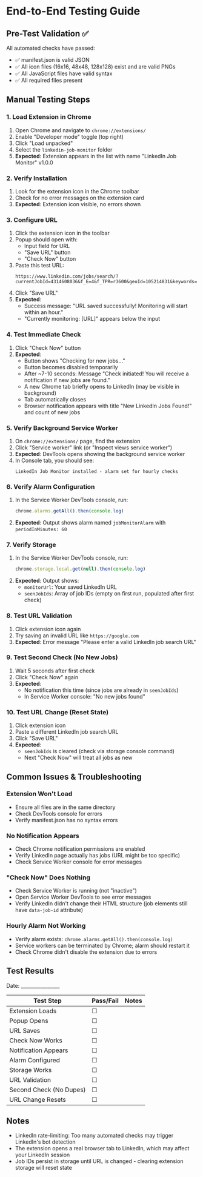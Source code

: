 # End-to-End Testing Guide

## Pre-Test Validation ✅

All automated checks have passed:
- ✅ manifest.json is valid JSON
- ✅ All icon files (16x16, 48x48, 128x128) exist and are valid PNGs
- ✅ All JavaScript files have valid syntax
- ✅ All required files present

## Manual Testing Steps

### 1. Load Extension in Chrome

1. Open Chrome and navigate to `chrome://extensions/`
2. Enable "Developer mode" toggle (top right)
3. Click "Load unpacked"
4. Select the `linkedin-job-monitor` folder
5. **Expected**: Extension appears in the list with name "LinkedIn Job Monitor" v1.0.0

### 2. Verify Installation

1. Look for the extension icon in the Chrome toolbar
2. Check for no error messages on the extension card
3. **Expected**: Extension icon visible, no errors shown

### 3. Configure URL

1. Click the extension icon in the toolbar
2. Popup should open with:
   - Input field for URL
   - "Save URL" button
   - "Check Now" button
3. Paste this test URL:
   ```
   https://www.linkedin.com/jobs/search/?currentJobId=4314608036&f_E=4&f_TPR=r3600&geoId=105214831&keywords=product%20manager&origin=JOB_SEARCH_PAGE_JOB_FILTER&refresh=true
   ```
4. Click "Save URL"
5. **Expected**:
   - Success message: "URL saved successfully! Monitoring will start within an hour."
   - "Currently monitoring: [URL]" appears below the input

### 4. Test Immediate Check

1. Click "Check Now" button
2. **Expected**:
   - Button shows "Checking for new jobs..."
   - Button becomes disabled temporarily
   - After ~7-10 seconds: Message "Check initiated! You will receive a notification if new jobs are found."
   - A new Chrome tab briefly opens to LinkedIn (may be visible in background)
   - Tab automatically closes
   - Browser notification appears with title "New LinkedIn Jobs Found!" and count of new jobs

### 5. Verify Background Service Worker

1. On `chrome://extensions/` page, find the extension
2. Click "Service worker" link (or "Inspect views service worker")
3. **Expected**: DevTools opens showing the background service worker
4. In Console tab, you should see:
   ```
   LinkedIn Job Monitor installed - alarm set for hourly checks
   ```

### 6. Verify Alarm Configuration

1. In the Service Worker DevTools console, run:
   ```javascript
   chrome.alarms.getAll().then(console.log)
   ```
2. **Expected**: Output shows alarm named `jobMonitorAlarm` with `periodInMinutes: 60`

### 7. Verify Storage

1. In the Service Worker DevTools console, run:
   ```javascript
   chrome.storage.local.get(null).then(console.log)
   ```
2. **Expected**: Output shows:
   - `monitorUrl`: Your saved LinkedIn URL
   - `seenJobIds`: Array of job IDs (empty on first run, populated after first check)

### 8. Test URL Validation

1. Click extension icon again
2. Try saving an invalid URL like `https://google.com`
3. **Expected**: Error message "Please enter a valid LinkedIn job search URL"

### 9. Test Second Check (No New Jobs)

1. Wait 5 seconds after first check
2. Click "Check Now" again
3. **Expected**:
   - No notification this time (since jobs are already in `seenJobIds`)
   - In Service Worker console: "No new jobs found"

### 10. Test URL Change (Reset State)

1. Click extension icon
2. Paste a different LinkedIn job search URL
3. Click "Save URL"
4. **Expected**:
   - `seenJobIds` is cleared (check via storage console command)
   - Next "Check Now" will treat all jobs as new

## Common Issues & Troubleshooting

### Extension Won't Load
- Ensure all files are in the same directory
- Check DevTools console for errors
- Verify manifest.json has no syntax errors

### No Notification Appears
- Check Chrome notification permissions are enabled
- Verify LinkedIn page actually has jobs (URL might be too specific)
- Check Service Worker console for error messages

### "Check Now" Does Nothing
- Check Service Worker is running (not "inactive")
- Open Service Worker DevTools to see error messages
- Verify LinkedIn didn't change their HTML structure (job elements still have `data-job-id` attribute)

### Hourly Alarm Not Working
- Verify alarm exists: `chrome.alarms.getAll().then(console.log)`
- Service workers can be terminated by Chrome; alarm should restart it
- Check Chrome didn't disable the extension due to errors

## Test Results

Date: ________________

| Test Step | Pass/Fail | Notes |
|-----------|-----------|-------|
| Extension Loads | ☐ | |
| Popup Opens | ☐ | |
| URL Saves | ☐ | |
| Check Now Works | ☐ | |
| Notification Appears | ☐ | |
| Alarm Configured | ☐ | |
| Storage Works | ☐ | |
| URL Validation | ☐ | |
| Second Check (No Dupes) | ☐ | |
| URL Change Resets | ☐ | |

## Notes

- LinkedIn rate-limiting: Too many automated checks may trigger LinkedIn's bot detection
- The extension opens a real browser tab to LinkedIn, which may affect your LinkedIn session
- Job IDs persist in storage until URL is changed - clearing extension storage will reset state
